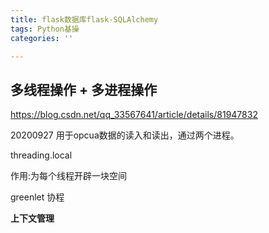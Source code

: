 ```yaml
---
title: flask数据库flask-SQLAlchemy
tags: Python基操
categories: ''

---
```


## 多线程操作 + 多进程操作

https://blog.csdn.net/qq_33567641/article/details/81947832

20200927 用于opcua数据的读入和读出，通过两个进程。

threading.local 

作用:为每个线程开辟一块空间

greenlet 协程

**上下文管理**

